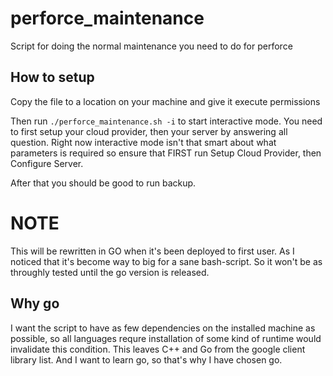 # perforce_maintenance

Script for doing the normal maintenance you need to do for perforce

## How to setup
Copy the file to a location on your machine and give it execute permissions

Then run `./perforce_maintenance.sh -i` to start interactive mode. You need to first setup your cloud provider, then your server by answering all question.
Right now interactive mode isn't that smart about what parameters is required so ensure that FIRST run Setup Cloud Provider, then Configure Server.

After that you should be good to run backup.

# NOTE
This will be rewritten in GO when it's been deployed to first user. As I noticed that it's become way to big for a sane bash-script. So it won't be as throughly tested until the go version is released.

## Why go
I want the script to have as few dependencies on the installed machine as possible, so all languages requre installation of some kind of runtime would invalidate this condition. This leaves C++ and Go from the google client library list. And I want to learn go, so that's why I have chosen go.
